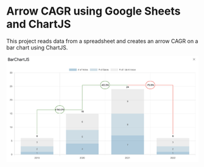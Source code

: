 # Arrow CAGR using Google Sheets and ChartJS

This project reads data from a spreadsheet and creates an arrow CAGR on a bar chart using ChartJS.

![Arrow CAGR](./docs/arrow_cagr.png)
